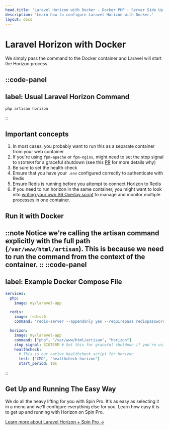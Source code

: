 ```yaml
---
head.title: 'Laravel Horizon with Docker - Docker PHP - Server Side Up'
description: 'Learn how to configure Laravel Horizon with Docker.'
layout: docs
---
```


# Laravel Horizon with Docker
We simply pass the command to the Docker container and Laravel will start the Horizon process.

::code-panel
---
label: Usual Laravel Horizon Command
---
```sh
php artisan horizon
```
::

## Important concepts
1. In most cases, you probably want to run this as a separate container from your web container
1. If you're using `fpm-apache` or `fpm-nginx`, might need to set the stop signal to `SIGTERM` for a graceful shutdown (see this [PR](https://github.com/serversideup/docker-php/pull/437) for more details why)
1. Be sure to set the health check
1. Ensure that you have your `.env` configured correctly to authenticate with Redis
1. Ensure Redis is running before you attempt to connect Horizon to Redis
1. If you need to run horizon in the same container, you might want to look into [writing your own S6 Overlay script](/docs/guide/using-s6-overlay#customizing-the-initialization-process) to manage and monitor multiple processes in one container.

## Run it with Docker
::note
Notice we're calling the artisan command explicitly with the full path (`/var/www/html/artisan`). This is because we need to run the command from the context of the container.
::
::code-panel
---
label: Example Docker Compose File
---
```yaml
services:
  php:
    image: my/laravel-app

  redis:
    image: redis:6
    command: "redis-server --appendonly yes --requirepass redispassword"

  horizon:
    image: my/laravel-app
    command: ["php", "/var/www/html/artisan", "horizon"]
    stop_signal: SIGTERM # Set this for graceful shutdown if you're using fpm-apache or fpm-nginx
    healthcheck:
      # This is our native healthcheck script for Horizon
      test: ["CMD", "healthcheck-horizon"]
      start_period: 10s
```
::

## Get Up and Running The Easy Way
We do all the heavy lifting for you with Spin Pro. It's as easy as selecting it in a menu and we'll configure everything else for you. Learn how easy it is to get up and running with Horizon on Spin Pro.

[Learn more about Laravel Horizon + Spin Pro →](https://getspin.pro/docs/services/laravel-horizon)